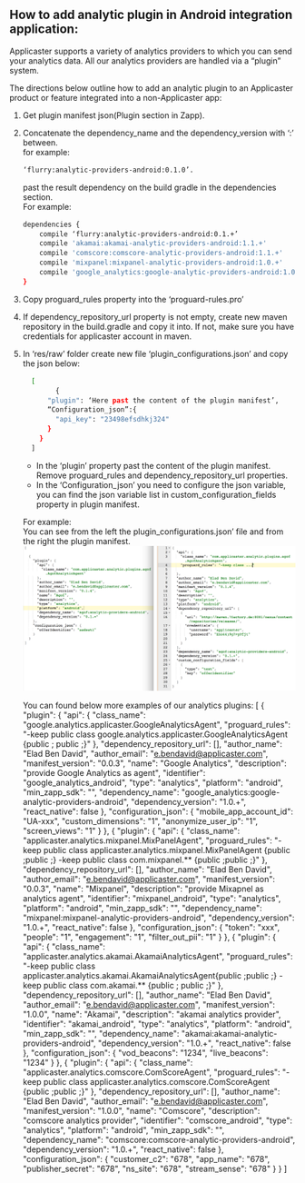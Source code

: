 ## How to add analytic plugin in Android integration application:
Applicaster supports a variety of analytics providers to which you can send your analytics data. All our analytics providers are handled via a “plugin” system.

The directions below outline how to add an analytic plugin to an Applicaster product or feature integrated into a non-Applicaster app:
  
1. Get plugin manifest json(Plugin section in Zapp).
2. Concatenate the dependency_name and the dependency_version with ‘:’ between.  
    for example:  
    ```bash
    ‘flurry:analytic-providers-android:0.1.0’.  
    ```
    past the result dependency on the build gradle in the dependencies section.  
For example:  

    ```bash
    dependencies {   
        compile ‘flurry:analytic-providers-android:0.1.+’
        compile 'akamai:akamai-analytic-providers-android:1.1.+'
        compile 'comscore:comscore-analytic-providers-android:1.1.+'
        compile 'mixpanel:mixpanel-analytic-providers-android:1.0.+'
        compile 'google_analytics:google-analytic-providers-android:1.0.+'
    }
    ```
3. Copy proguard_rules property into the ‘proguard-rules.pro’
4. If dependency_repository_url property is not empty, create new maven repository in the build.gradle and copy it into. If not, make sure you have credentials for applicaster account in maven.
5. In ‘res/raw’ folder create new file ‘plugin_configurations.json’ and copy the
    json below:
    ```bash
      [
            {
          "plugin": ‘Here past the content of the plugin manifest’,
          “Configuration_json”:{
            "api_key": "23498efsdhkj324"
          }
        }
      ]
    ```
    *   In the ‘plugin’ property past the content of the plugin manifest.  
    Remove proguard_rules and dependency_repository_url properties.
    * In the ‘Configuration_json’ you need to configure the json variable, you can find the json variable list in custom_configuration_fields property in plugin manifest.  
    
    For example:  
You can see from the left the plugin_configurations.json’ file and from the right the plugin manifest.  
   ![Difference](./android_analytics_plugins_example.png)


   You can found below more examples of our analytics plugins:
[
  {
    "plugin": {
      "api": {
        "class_name": "google.analytics.applicaster.GoogleAnalyticsAgent",
        "proguard_rules": "-keep public class google.analytics.applicaster.GoogleAnalyticsAgent {public <fields>; public <methods>;}"
      },
      "dependency_repository_url": [],
      "author_name": "Elad Ben David",
      "author_email": "e.bendavid@applicaster.com",
      "manifest_version": "0.0.3",
      "name": "Google Analytics",
      "description": "provide Google Analytics as agent",
      "identifier": "google_analytics_android",
      "type": "analytics",
      "platform": "android",
      "min_zapp_sdk": "",
      "dependency_name": "google_analytics:google-analytic-providers-android",
      "dependency_version": "1.0.+",
      "react_native": false
    },
    "configuration_json": {
      "mobile_app_account_id": "UA-xxx",
      "custom_dimensions": "1",
      "anonymize_user_ip": "1",
      "screen_views": "1"
    }
  },
  {
    "plugin": {
      "api": {
        "class_name": "applicaster.analytics.mixpanel.MixPanelAgent",
        "proguard_rules": "-keep public class applicaster.analytics.mixpanel.MixPanelAgent {public <fields>;public <methods>;} -keep public class com.mixpanel.** {public <fields>;public <methods>;}"
      },
      "dependency_repository_url": [],
      "author_name": "Elad Ben David",
      "author_email": "e.bendavid@applicaster.com",
      "manifest_version": "0.0.3",
      "name": "Mixpanel",
      "description": "provide Mixapnel as analytics agent",
      "identifier": "mixpanel_android",
      "type": "analytics",
      "platform": "android",
      "min_zapp_sdk": "",
      "dependency_name": "mixpanel:mixpanel-analytic-providers-android",
      "dependency_version": "1.0.+",
      "react_native": false
    },
    "configuration_json": {
      "token": "xxx",
      "people": "1",
      "engagement": "1",
      "filter_out_pii": "1"
    }
  },
  {
    "plugin": {
      "api": {
        "class_name": "applicaster.analytics.akamai.AkamaiAnalyticsAgent",
        "proguard_rules": "-keep public class applicaster.analytics.akamai.AkamaiAnalyticsAgent{public <fields>;public <methods>;} -keep public class com.akamai.** {public <fields>; public <methods>;}"
      },
      "dependency_repository_url": [],
      "author_name": "Elad Ben David",
      "author_email": "e.bendavid@applicaster.com",
      "manifest_version": "1.0.0",
      "name": "Akamai",
      "description": "akamai analytics provider",
      "identifier": "akamai_android",
      "type": "analytics",
      "platform": "android",
      "min_zapp_sdk": "",
      "dependency_name": "akamai:akamai-analytic-providers-android",
      "dependency_version": "1.0.+",
      "react_native": false
    },
    "configuration_json": {
      "vod_beacons": "1234",
      "live_beacons": "1234"
    }
  },
  {
    "plugin": {
      "api": {
        "class_name": "applicaster.analytics.comscore.ComScoreAgent",
        "proguard_rules": "-keep public class applicaster.analytics.comscore.ComScoreAgent {public <fields>;public <methods>;}"
      },
      "dependency_repository_url": [],
      "author_name": "Elad Ben David",
      "author_email": "e.bendavid@applicaster.com",
      "manifest_version": "1.0.0",
      "name": "Comscore",
      "description": "comscore analytics provider",
      "identifier": "comscore_android",
      "type": "analytics",
      "platform": "android",
      "min_zapp_sdk": "",
      "dependency_name": "comscore:comscore-analytic-providers-android",
      "dependency_version": "1.0.+",
      "react_native": false
    },
    "configuration_json": {
      "customer_c2": "678",
      "app_name": "678",
      "publisher_secret": "678",
      "ns_site": "678",
      "stream_sense": "678"
    }
  }
]
